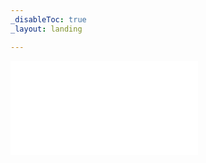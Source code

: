 ```yaml
---
_disableToc: true
_layout: landing

---
```


<div class="containter">
  <div class="iframe-wrapper">
    <iframe class="iframe"
            src="../../tasks/diary/index.html"
            title="tasks"
            frameborder="0"
            allow="encrypted-media"
            allowfullscreen>
    </iframe>
  </div>
</div>
